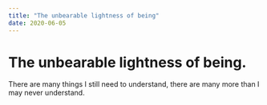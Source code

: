 ```yaml
---
title: "The unbearable lightness of being"
date: 2020-06-05
---
```


# The unbearable lightness of being.

There are many things I still need to understand, there are many more than I may never understand. 
